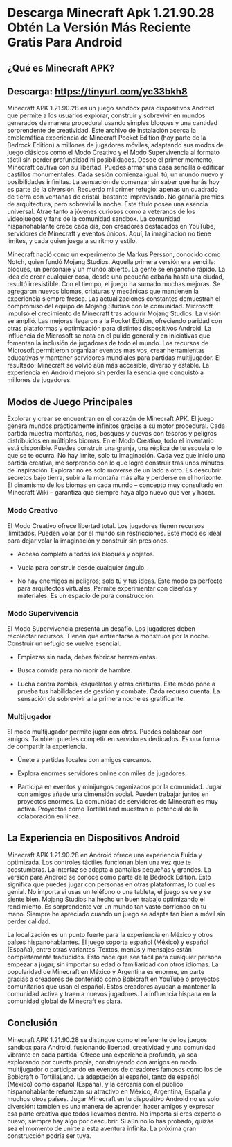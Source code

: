 # Descarga Minecraft Apk 1.21.90.28 Obtén La Versión Más Reciente Gratis Para Android

## ¿Qué es Minecraft APK?

## Descarga: https://tinyurl.com/yc33bkh8

Minecraft APK 1.21.90.28 es un juego sandbox para dispositivos Android que permite a los usuarios explorar, construir y sobrevivir en mundos generados de manera procedural usando simples bloques y una cantidad sorprendente de creatividad. Este archivo de instalación acerca la emblemática experiencia de Minecraft Pocket Edition (hoy parte de la Bedrock Edition) a millones de jugadores móviles, adaptando sus modos de juego clásicos como el Modo Creativo y el Modo Supervivencia al formato táctil sin perder profundidad ni posibilidades. Desde el primer momento, Minecraft cautiva con su libertad. Puedes armar una casa sencilla o edificar castillos monumentales. Cada sesión comienza igual: tú, un mundo nuevo y posibilidades infinitas. La sensación de comenzar sin saber qué harás hoy es parte de la diversión. Recuerdo mi primer refugio: apenas un cuadrado de tierra con ventanas de cristal, bastante improvisado. No ganaría premios de arquitectura, pero sobreviví la noche. Este título posee una esencia universal. Atrae tanto a jóvenes curiosos como a veteranos de los videojuegos y fans de la comunidad sandbox. La comunidad hispanohablante crece cada día, con creadores destacados en YouTube, servidores de Minecraft y eventos únicos. Aquí, la imaginación no tiene límites, y cada quien juega a su ritmo y estilo.

Minecraft nació como un experimento de Markus Persson, conocido como Notch, quien fundó Mojang Studios. Aquella primera versión era sencilla: bloques, un personaje y un mundo abierto. La gente se enganchó rápido. La idea de crear cualquier cosa, desde una pequeña cabaña hasta una ciudad, resultó irresistible. Con el tiempo, el juego ha sumado muchas mejoras. Se agregaron nuevos biomas, criaturas y mecánicas que mantienen la experiencia siempre fresca. Las actualizaciones constantes demuestran el compromiso del equipo de Mojang Studios con la comunidad. Microsoft impulsó el crecimiento de Minecraft tras adquirir Mojang Studios. La visión se amplió. Las mejoras llegaron a la Pocket Edition, ofreciendo paridad con otras plataformas y optimización para distintos dispositivos Android. La influencia de Microsoft se nota en el pulido general y en iniciativas que fomentan la inclusión de jugadores de todo el mundo. Los recursos de Microsoft permitieron organizar eventos masivos, crear herramientas educativas y mantener servidores mundiales para partidas multijugador. El resultado: Minecraft se volvió aún más accesible, diverso y estable. La experiencia en Android mejoró sin perder la esencia que conquistó a millones de jugadores.

## Modos de Juego Principales

Explorar y crear se encuentran en el corazón de Minecraft APK. El juego genera mundos prácticamente infinitos gracias a su motor procedural. Cada partida muestra montañas, ríos, bosques y cuevas con tesoros y peligros distribuidos en múltiples biomas. En el Modo Creativo, todo el inventario está disponible. Puedes construir una granja, una réplica de tu escuela o lo que se te ocurra. No hay límite, solo tu imaginación. Cada vez que inicio una partida creativa, me sorprendo con lo que logro construir tras unos minutos de inspiración. Explorar no es solo moverse de un lado a otro. Es descubrir secretos bajo tierra, subir a la montaña más alta y perderse en el horizonte. El dinamismo de los biomas en cada mundo – concepto muy consultado en Minecraft Wiki – garantiza que siempre haya algo nuevo que ver y hacer.

### Modo Creativo

El Modo Creativo ofrece libertad total. Los jugadores tienen recursos ilimitados. Pueden volar por el mundo sin restricciones. Este modo es ideal para dejar volar la imaginación y construir sin presiones.
*   Acceso completo a todos los bloques y objetos.
+   Vuela para construir desde cualquier ángulo.
-   No hay enemigos ni peligros; solo tú y tus ideas.
Este modo es perfecto para arquitectos virtuales. Permite experimentar con diseños y materiales. Es un espacio de pura construcción.

### Modo Supervivencia

El Modo Supervivencia presenta un desafío. Los jugadores deben recolectar recursos. Tienen que enfrentarse a monstruos por la noche. Construir un refugio se vuelve esencial.
*   Empiezas sin nada, debes fabricar herramientas.
+   Busca comida para no morir de hambre.
-   Lucha contra zombis, esqueletos y otras criaturas.
Este modo pone a prueba tus habilidades de gestión y combate. Cada recurso cuenta. La sensación de sobrevivir a la primera noche es gratificante.

### Multijugador

El modo multijugador permite jugar con otros. Puedes colaborar con amigos. También puedes competir en servidores dedicados. Es una forma de compartir la experiencia.
*   Únete a partidas locales con amigos cercanos.
+   Explora enormes servidores online con miles de jugadores.
-   Participa en eventos y minijuegos organizados por la comunidad.
Jugar con amigos añade una dimensión social. Pueden trabajar juntos en proyectos enormes. La comunidad de servidores de Minecraft es muy activa. Proyectos como TortillaLand muestran el potencial de la colaboración en línea.

## La Experiencia en Dispositivos Android

Minecraft APK 1.21.90.28 en Android ofrece una experiencia fluida y optimizada. Los controles táctiles funcionan bien una vez que te acostumbras. La interfaz se adapta a pantallas pequeñas y grandes. La versión para Android se conoce como parte de la Bedrock Edition. Esto significa que puedes jugar con personas en otras plataformas, lo cual es genial. No importa si usas un teléfono o una tableta, el juego se ve y se siente bien. Mojang Studios ha hecho un buen trabajo optimizando el rendimiento. Es sorprendente ver un mundo tan vasto corriendo en tu mano. Siempre he apreciado cuando un juego se adapta tan bien a móvil sin perder calidad.

La localización es un punto fuerte para la experiencia en México y otros países hispanohablantes. El juego soporta español (México) y español (España), entre otras variantes. Textos, menús y mensajes están completamente traducidos. Esto hace que sea fácil para cualquier persona empezar a jugar, sin importar su edad o familiaridad con otros idiomas. La popularidad de Minecraft en México y Argentina es enorme, en parte gracias a creadores de contenido como Bobicraft en YouTube o proyectos comunitarios que usan el español. Estos creadores ayudan a mantener la comunidad activa y traen a nuevos jugadores. La influencia hispana en la comunidad global de Minecraft es clara.

## Conclusión

Minecraft APK 1.21.90.28 se distingue como el referente de los juegos sandbox para Android, fusionando libertad, creatividad y una comunidad vibrante en cada partida. Ofrece una experiencia profunda, ya sea explorando por cuenta propia, construyendo con amigos en modo multijugador o participando en eventos de creadores famosos como los de Bobicraft o TortillaLand. La adaptación al español, tanto de español (México) como español (España), y la cercanía con el público hispanohablante refuerzan su atractivo en México, Argentina, España y muchos otros países. Jugar Minecraft en tu dispositivo Android no es solo diversión: también es una manera de aprender, hacer amigos y expresar esa parte creativa que todos llevamos dentro. No importa si eres experto o nuevo; siempre hay algo por descubrir. Si aún no lo has probado, quizás sea el momento de unirte a esta aventura infinita. La próxima gran construcción podría ser tuya.
